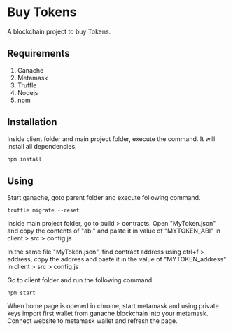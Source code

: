 # Buy Tokens

A blockchain project to buy Tokens.

## Requirements

1. Ganache
2. Metamask
3. Truffle
4. Nodejs
5. npm

## Installation
Inside client folder and main project folder, execute the command. It will install all dependencies.

```bash
npm install
```

## Using
Start ganache, goto parent folder and execute following command.
```
truffle migrate --reset
```
Inside main project folder, go to build > contracts. Open "MyToken.json" and copy the contents of "abi" and paste it in value of "MYTOKEN_ABI" in client > src > config.js

In the same file "MyToken.json", find contract address using ctrl+f > address, copy the address and paste it in the value of "MYTOKEN_address" in client > src > config.js

Go to client folder and run the following command 
```
npm start
```

When home page is opened in chrome, start metamask and using private keys import first wallet from ganache blockchain into your metamask. Connect website to metamask wallet and refresh the page. 
